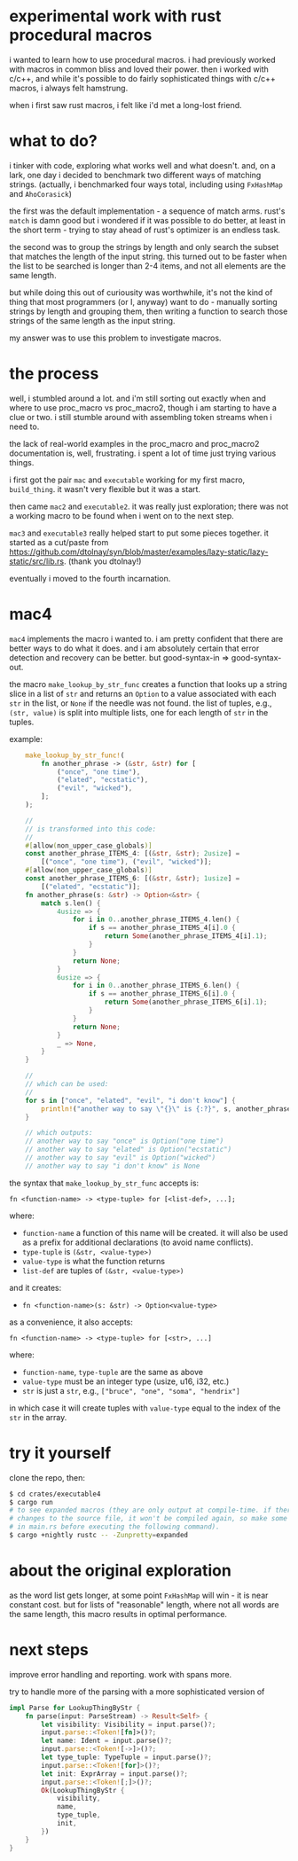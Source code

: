 # experimental work with rust procedural macros

i wanted to learn how to use procedural macros. i had previously worked with macros
in common bliss and loved their power. then i worked with c/c++, and while it's possible
to do fairly sophisticated things with c/c++ macros, i always felt hamstrung.

when i first saw rust macros, i felt like i'd met a long-lost friend.

# what to do?

i tinker with code, exploring what works well and what doesn't. and, on a lark, one
day i decided to benchmark two different ways of matching strings. (actually, i
benchmarked four ways total, including using `FxHashMap` and `AhoCorasick`)

the first was the default implementation - a sequence of match arms. rust's `match`
is damn good but i wondered if it was possible to do better, at least in the short
term - trying to stay ahead of rust's optimizer is an endless task.

the second was to group the strings by length and only search the subset that matches
the length of the input string. this turned out to be faster when the list to be
searched is longer than 2-4 items, and not all elements are the same length.

but while doing this out of curiousity was worthwhile, it's not the kind of thing that
most programmers (or I, anyway) want to do - manually sorting strings by length and
grouping them, then writing a function to search those strings of the same length as
the input string.

my answer was to use this problem to investigate macros.

# the process

well, i stumbled around a lot. and i'm still sorting out exactly when and where to
use proc_macro vs proc_macro2, though i am starting to have a clue or two. i still
stumble around with assembling token streams when i need to.

the lack of real-world examples in the proc_macro and proc_macro2 documentation is,
well, frustrating. i spent a lot of time just trying various things.

i first got the pair `mac` and `executable` working for my first macro, `build_thing`.
it wasn't very flexible but it was a start.

then came `mac2` and `executable2`. it was really just exploration; there was not a
working macro to be found when i went on to the next step.

`mac3` and `executable3` really helped start to put some pieces together. it started as a
cut/paste from https://github.com/dtolnay/syn/blob/master/examples/lazy-static/lazy-static/src/lib.rs. (thank you dtolnay!)

eventually i moved to the fourth incarnation.

# mac4

`mac4` implements the macro i wanted to. i am pretty confident that there are better ways to
do what it does. and i am absolutely certain that error detection and recovery can be better.
but good-syntax-in => good-syntax-out.

the macro `make_lookup_by_str_func` creates a function that looks up a string slice in a list
of `str` and returns an `Option` to a value associated with each `str` in the list, or `None`
if the needle was not found. the list of tuples, e.g., `(str, value)` is split into multiple
lists, one for each length of `str` in the tuples.

example:

```rust
    make_lookup_by_str_func!(
        fn another_phrase -> (&str, &str) for [
            ("once", "one time"),
            ("elated", "ecstatic"),
            ("evil", "wicked"),
        ];
    );

    //
    // is transformed into this code:
    //
    #[allow(non_upper_case_globals)]
    const another_phrase_ITEMS_4: [(&str, &str); 2usize] =
        [("once", "one time"), ("evil", "wicked")];
    #[allow(non_upper_case_globals)]
    const another_phrase_ITEMS_6: [(&str, &str); 1usize] =
        [("elated", "ecstatic")];
    fn another_phrase(s: &str) -> Option<&str> {
        match s.len() {
            4usize => {
                for i in 0..another_phrase_ITEMS_4.len() {
                    if s == another_phrase_ITEMS_4[i].0 {
                        return Some(another_phrase_ITEMS_4[i].1);
                    }
                }
                return None;
            }
            6usize => {
                for i in 0..another_phrase_ITEMS_6.len() {
                    if s == another_phrase_ITEMS_6[i].0 {
                        return Some(another_phrase_ITEMS_6[i].1);
                    }
                }
                return None;
            }
            _ => None,
        }
    }

    //
    // which can be used:
    //
    for s in ["once", "elated", "evil", "i don't know"] {
        println!("another way to say \"{}\" is {:?}", s, another_phrase(s));
    }

    // which outputs:
    // another way to say "once" is Option("one time")
    // another way to say "elated" is Option("ecstatic")
    // another way to say "evil" is Option("wicked")
    // another way to say "i don't know" is None
```


the syntax that `make_lookup_by_str_func` accepts is:

`fn <function-name> -> <type-tuple> for [<list-def>, ...];`

where:
- `function-name` a function of this name will be created. it will also be used
as a prefix for additional declarations (to avoid name conflicts).
- `type-tuple` is `(&str, <value-type>)`
- `value-type` is what the function returns
- `list-def` are tuples of `(&str, <value-type>)`

and it creates:
- `fn <function-name>(s: &str) -> Option<value-type>`

as a convenience, it also accepts:

`fn <function-name> -> <type-tuple> for [<str>, ...]`

where:
- `function-name`, `type-tuple` are the same as above
- `value-type` must be an integer type (usize, u16, i32, etc.)
- `str` is just a `str`, e.g., `["bruce", "one", "soma", "hendrix"]`

in which case it will create tuples with `value-type` equal to the index of
the `str` in the array.

# try it yourself

clone the repo, then:

```bash
$ cd crates/executable4
$ cargo run
# to see expanded macros (they are only output at compile-time. if there are no
# changes to the source file, it won't be compiled again, so make some change
# in main.rs before executing the following command).
$ cargo +nightly rustc -- -Zunpretty=expanded
```

# about the original exploration

as the word list gets longer, at some point `FxHashMap` will win - it is near
constant cost. but for lists of "reasonable" length, where not all words are
the same length, this macro results in optimal performance.

# next steps

improve error handling and reporting. work with spans more.

try to handle more of the parsing with a more sophisticated version of
```rust
impl Parse for LookupThingByStr {
    fn parse(input: ParseStream) -> Result<Self> {
        let visibility: Visibility = input.parse()?;
        input.parse::<Token![fn]>()?;
        let name: Ident = input.parse()?;
        input.parse::<Token![->]>()?;
        let type_tuple: TypeTuple = input.parse()?;
        input.parse::<Token![for]>()?;
        let init: ExprArray = input.parse()?;
        input.parse::<Token![;]>()?;
        Ok(LookupThingByStr {
            visibility,
            name,
            type_tuple,
            init,
        })
    }
}
```
